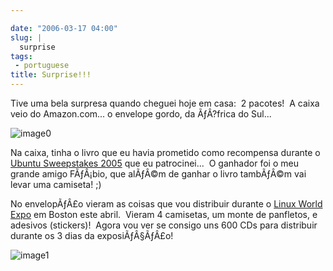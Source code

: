 ```yaml
---

date: "2006-03-17 04:00"
slug: |
  surprise
tags:
 - portuguese
title: Surprise!!!
---
```


Tive uma bela surpresa quando cheguei hoje em casa:  2 pacotes!  A caixa
veio do Amazon.com... o envelope gordo, da ÃƒÂ?frica do Sul...

![image0](http://static.flickr.com/38/113564842_6a46010843_o.jpg)

Na caixa, tinha o livro que eu havia prometido como recompensa durante o
[Ubuntu Sweepstakes 2005](http://blog.ogmaciel.com/?p=25) que eu
patrocinei...  O ganhador foi o meu grande amigo FÃƒÂ¡bio, que alÃƒÂ©m
de ganhar o livro tambÃƒÂ©m vai levar uma camiseta! ;)

No envelopÃƒÂ£o vieram as coisas que vou distribuir durante o [Linux
World Expo](http://blog.ogmaciel.com/?p=94) em Boston este abril. 
Vieram 4 camisetas, um monte de panfletos, e adesivos (stickers)!  Agora
vou ver se consigo uns 600 CDs para distribuir durante os 3 dias da
exposiÃƒÂ§ÃƒÂ£o!

![image1](http://static.flickr.com/54/113564843_1c4856b718_o.jpg)
